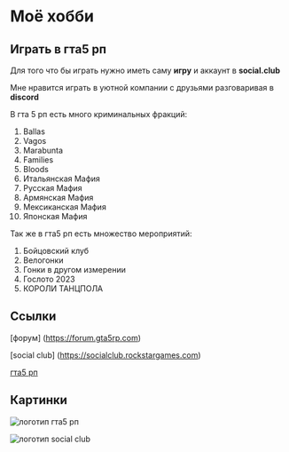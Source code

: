 # Моё хобби

## Играть в гта5 рп

Для того что бы играть нужно иметь саму **игру** и аккаунт в **social.club**

Мне нравится играть в уютной компании с друзьями разговаривая в **discord**

В гта 5 рп есть много криминальных фракций:
1. Ballas
2. Vagos
3. Marabunta
4. Families
5. Bloods
6. Итальянская Мафия
7. Русская Мафия
8. Армянская Мафия
9. Мексиканская Мафия
10. Японская Мафия

Так же в гта5 рп есть множество мероприятий:
1. Бойцовский клуб
2. Велогонки
3. Гонки в другом измерении
4. Гослото 2023
5. КОРОЛИ ТАНЦПОЛА

## Ссылки

[форум] (https://forum.gta5rp.com)

[social club] (https://socialclub.rockstargames.com)

[гта5 рп](https://gta5rp.com/about?_ga=2.14791670.1595730567.1700754866-1827187331.1679858559)

## Картинки

![логотип гта5 рп](https://avatars.dzeninfra.ru/get-zen_doc/3606239/pub_63ce82ed07af652e69940285_63ce8a55f33e917c0919b4c0/scale_1200)

![логотип social club](https://gamesqa.ru/wp-content/uploads/2017/03/Social_Clab.jpg)
